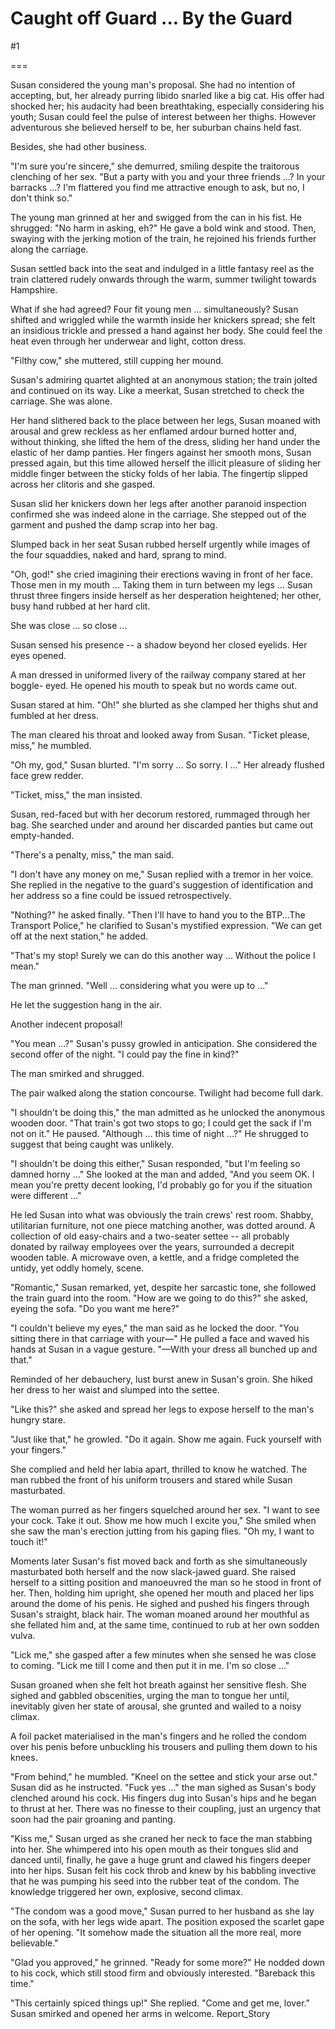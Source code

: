 Caught off Guard ... By the Guard
=================================
#1 

 

 

===

Susan considered the young man's proposal. She had no intention of accepting, but, her already purring libido snarled like a big cat. His offer had shocked her; his audacity had been breathtaking, especially considering his youth; Susan could feel the pulse of interest between her thighs. However adventurous she believed herself to be, her suburban chains held fast. 

 Besides, she had other business. 

 "I'm sure you're sincere," she demurred, smiling despite the traitorous clenching of her sex. "But a party with you and your three friends ...? In your barracks ...? I'm flattered you find me attractive enough to ask, but no, I don't think so." 

 The young man grinned at her and swigged from the can in his fist. He shrugged: "No harm in asking, eh?" He gave a bold wink and stood. Then, swaying with the jerking motion of the train, he rejoined his friends further along the carriage. 

 Susan settled back into the seat and indulged in a little fantasy reel as the train clattered rudely onwards through the warm, summer twilight towards Hampshire. 

 What if she had agreed? Four fit young men ... simultaneously? Susan shifted and wriggled while the warmth inside her knickers spread; she felt an insidious trickle and pressed a hand against her body. She could feel the heat even through her underwear and light, cotton dress. 

 "Filthy cow," she muttered, still cupping her mound. 

 Susan's admiring quartet alighted at an anonymous station; the train jolted and continued on its way. Like a meerkat, Susan stretched to check the carriage. She was alone. 

 Her hand slithered back to the place between her legs, Susan moaned with arousal and grew reckless as her enflamed ardour burned hotter and, without thinking, she lifted the hem of the dress, sliding her hand under the elastic of her damp panties. Her fingers against her smooth mons, Susan pressed again, but this time allowed herself the illicit pleasure of sliding her middle finger between the sticky folds of her labia. The fingertip slipped across her clitoris and she gasped. 

 Susan slid her knickers down her legs after another paranoid inspection confirmed she was indeed alone in the carriage. She stepped out of the garment and pushed the damp scrap into her bag. 

 Slumped back in her seat Susan rubbed herself urgently while images of the four squaddies, naked and hard, sprang to mind. 

 "Oh, god!" she cried imagining their erections waving in front of her face. Those men in my mouth ... Taking them in turn between my legs ... Susan thrust three fingers inside herself as her desperation heightened; her other, busy hand rubbed at her hard clit. 

 She was close ... so close ... 

 Susan sensed his presence -- a shadow beyond her closed eyelids. Her eyes opened. 

 A man dressed in uniformed livery of the railway company stared at her boggle- eyed. He opened his mouth to speak but no words came out. 

 Susan stared at him. "Oh!" she blurted as she clamped her thighs shut and fumbled at her dress. 

 The man cleared his throat and looked away from Susan. "Ticket please, miss," he mumbled. 

 "Oh my, god," Susan blurted. "I'm sorry ... So sorry. I ..." Her already flushed face grew redder. 

 "Ticket, miss," the man insisted. 

 Susan, red-faced but with her decorum restored, rummaged through her bag. She searched under and around her discarded panties but came out empty-handed. 

 "There's a penalty, miss," the man said. 

 "I don't have any money on me," Susan replied with a tremor in her voice. She replied in the negative to the guard's suggestion of identification and her address so a fine could be issued retrospectively. 

 "Nothing?" he asked finally. "Then I'll have to hand you to the BTP...The Transport Police," he clarified to Susan's mystified expression. "We can get off at the next station," he added. 

 "That's my stop! Surely we can do this another way ... Without the police I mean." 

 The man grinned. "Well ... considering what you were up to ..." 

 He let the suggestion hang in the air. 

 Another indecent proposal! 

 "You mean ...?" Susan's pussy growled in anticipation. She considered the second offer of the night. "I could pay the fine in kind?" 

 The man smirked and shrugged. 

 The pair walked along the station concourse. Twilight had become full dark. 

 "I shouldn't be doing this," the man admitted as he unlocked the anonymous wooden door. "That train's got two stops to go; I could get the sack if I'm not on it." He paused. "Although ... this time of night ...?" He shrugged to suggest that being caught was unlikely. 

 "I shouldn't be doing this either," Susan responded, "but I'm feeling so damned horny ..." She looked at the man and added, "And you seem OK. I mean you're pretty decent looking, I'd probably go for you if the situation were different ..." 

 He led Susan into what was obviously the train crews' rest room. Shabby, utilitarian furniture, not one piece matching another, was dotted around. A collection of old easy-chairs and a two-seater settee -- all probably donated by railway employees over the years, surrounded a decrepit wooden table. A microwave oven, a kettle, and a fridge completed the untidy, yet oddly homely, scene. 

 "Romantic," Susan remarked, yet, despite her sarcastic tone, she followed the train guard into the room. "How are we going to do this?" she asked, eyeing the sofa. "Do you want me here?" 

 "I couldn't believe my eyes," the man said as he locked the door. "You sitting there in that carriage with your—" He pulled a face and waved his hands at Susan in a vague gesture. "—With your dress all bunched up and that." 

 Reminded of her debauchery, lust burst anew in Susan's groin. She hiked her dress to her waist and slumped into the settee. 

 "Like this?" she asked and spread her legs to expose herself to the man's hungry stare. 

 "Just like that," he growled. "Do it again. Show me again. Fuck yourself with your fingers." 

 She complied and held her labia apart, thrilled to know he watched. The man rubbed the front of his uniform trousers and stared while Susan masturbated. 

 The woman purred as her fingers squelched around her sex. "I want to see your cock. Take it out. Show me how much I excite you," She smiled when she saw the man's erection jutting from his gaping flies. "Oh my, I want to touch it!" 

 Moments later Susan's fist moved back and forth as she simultaneously masturbated both herself and the now slack-jawed guard. She raised herself to a sitting position and manoeuvred the man so he stood in front of her. Then, holding him upright, she opened her mouth and placed her lips around the dome of his penis. He sighed and pushed his fingers through Susan's straight, black hair. The woman moaned around her mouthful as she fellated him and, at the same time, continued to rub at her own sodden vulva. 

 "Lick me," she gasped after a few minutes when she sensed he was close to coming. "Lick me till I come and then put it in me. I'm so close ..." 

 Susan groaned when she felt hot breath against her sensitive flesh. She sighed and gabbled obscenities, urging the man to tongue her until, inevitably given her state of arousal, she grunted and wailed to a noisy climax. 

 A foil packet materialised in the man's fingers and he rolled the condom over his penis before unbuckling his trousers and pulling them down to his knees. 

 "From behind," he mumbled. "Kneel on the settee and stick your arse out." Susan did as he instructed. "Fuck yes ..." the man sighed as Susan's body clenched around his cock. His fingers dug into Susan's hips and he began to thrust at her. There was no finesse to their coupling, just an urgency that soon had the pair groaning and panting. 

 "Kiss me," Susan urged as she craned her neck to face the man stabbing into her. She whimpered into his open mouth as their tongues slid and danced until, finally, he gave a huge grunt and clawed his fingers deeper into her hips. Susan felt his cock throb and knew by his babbling invective that he was pumping his seed into the rubber teat of the condom. The knowledge triggered her own, explosive, second climax. 

 "The condom was a good move," Susan purred to her husband as she lay on the sofa, with her legs wide apart. The position exposed the scarlet gape of her opening. "It somehow made the situation all the more real, more believable." 

 "Glad you approved," he grinned. "Ready for some more?" He nodded down to his cock, which still stood firm and obviously interested. "Bareback this time." 

 "This certainly spiced things up!" She replied. "Come and get me, lover." Susan smirked and opened her arms in welcome. Report_Story 
